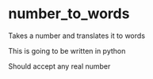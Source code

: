 # number_to_words
Takes a number and translates it to words

This is going to be written in python

Should accept any real number
